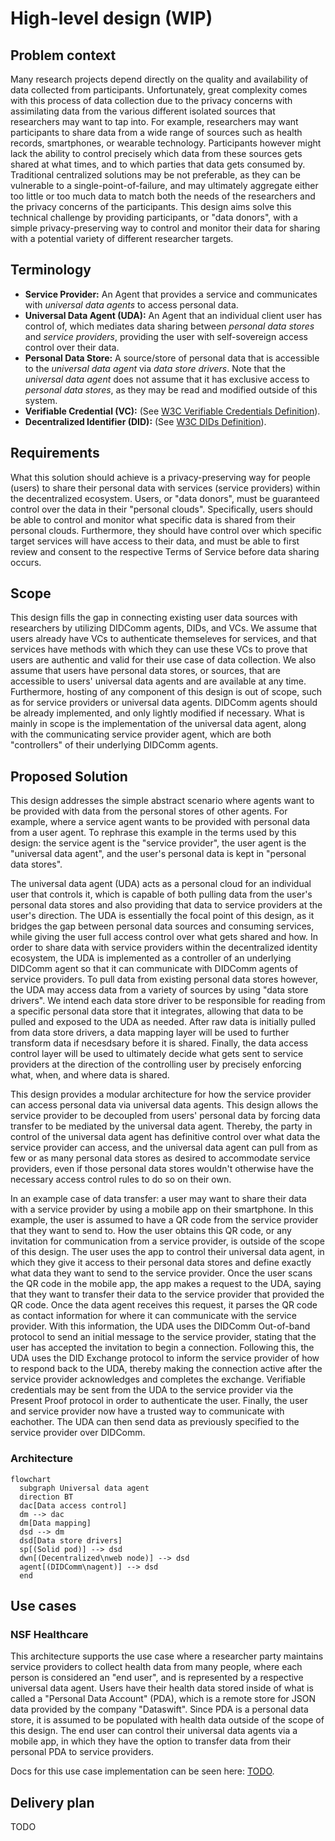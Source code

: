 # High-level design (WIP)

## Problem context
Many research projects depend directly on the quality and availability of data collected from participants. Unfortunately, great complexity comes with this process of data collection due to the privacy concerns with assimilating data from the various different isolated sources that researchers may want to tap into. For example, researchers may want participants to share data from a wide range of sources such as health records, smartphones, or wearable technology. Participants however might lack the ability to control precisely which data from these sources gets shared at what times, and to which parties that data gets consumed by. Traditional centralized solutions may be not preferable, as they can be vulnerable to a single-point-of-failure, and may ultimately aggregate either too little or too much data to match both the needs of the researchers and the privacy concerns of the participants. This design aims solve this technical challenge by providing participants, or "data donors", with a simple privacy-preserving way to control and monitor their data for sharing with a potential variety of different researcher targets.

## Terminology
- **Service Provider:** An Agent that provides a service and communicates with *universal data agents* to access personal data.
- **Universal Data Agent (UDA):** An Agent that an individual client user has control of, which mediates data sharing between *personal data stores* and *service providers*, providing the user with self-sovereign access control over their data.
- **Personal Data Store:** A source/store of personal data that is accessible to the *universal data agent* via *data store drivers*. Note that the *universal data agent* does not assume that it has exclusive access to *personal data stores*, as they may be read and modified outside of this system.
- **Verifiable Credential (VC):** (See [W3C Verifiable Credentials Definition](https://www.w3.org/TR/vc-data-model/)).
- **Decentralized Identifier (DID):** (See [W3C DIDs Definition](https://www.w3.org/TR/did-core/)).

## Requirements
What this solution should achieve is a privacy-preserving way for people (users) to share their personal data with services (service providers) within the decentralized ecosystem. Users, or "data donors", must be guaranteed control over the data in their "personal clouds". Specifically, users should be able to control and monitor what specific data is shared from their personal clouds. Furthermore, they should have control over which specific target services will have access to their data, and must be able to first review and consent to the respective Terms of Service before data sharing occurs. 

## Scope
This design fills the gap in connecting existing user data sources with researchers by utilizing DIDComm agents, DIDs, and VCs. We assume that users already have VCs to authenticate themseleves for services, and that services have methods with which they can use these VCs to prove that users are authentic and valid for their use case of data collection. We also assume that users have personal data stores, or sources, that are accessible to users' universal data agents and are available at any time. Furthermore, hosting of any component of this design is out of scope, such as for service providers or universal data agents. DIDComm agents should be already implemented, and only lightly modified if necessary. What is mainly in scope is the implementation of the universal data agent, along with the communicating service provider agent, which are both "controllers" of their underlying DIDComm agents.

## Proposed Solution
This design addresses the simple abstract scenario where agents want to be provided with data from the personal stores of other agents. For example, where a service agent wants to be provided with personal data from a user agent. To rephrase this example in the terms used by this design: the service agent is the "service provider", the user agent is the "universal data agent", and the user's personal data is kept in "personal data stores".

The universal data agent (UDA) acts as a personal cloud for an individual user that controls it, which is capable of both pulling data from the user's personal data stores and also providing that data to service providers at the user's direction. The UDA is essentially the focal point of this design, as it bridges the gap between personal data sources and consuming services, while giving the user full access control over what gets shared and how. In order to share data with service providers within the decentralized identity ecosystem, the UDA is implemented as a controller of an underlying DIDComm agent so that it can communicate with DIDComm agents of service providers. To pull data from existing personal data stores however, the UDA may access data from a variety of sources by using "data store drivers". We intend each data store driver to be responsible for reading from a specific personal data store that it integrates, allowing that data to be pulled and exposed to the UDA as needed. After raw data is initially pulled from data store drivers, a data mapping layer will be used to further transform data if necesdsary before it is shared. Finally, the data access control layer will be used to ultimately decide what gets sent to service providers at the direction of the controlling user by precisely enforcing what, when, and where data is shared.

This design provides a modular architecture for how the service provider can access personal data via universal data agents. This design allows the service provider to be decoupled from users' personal data by forcing data transfer to be mediated by the universal data agent. Thereby, the party in control of the universal data agent has definitive control over what data the service provider can access, and the universal data agent can pull from as few or as many personal data stores as desired to accommodate service providers, even if those personal data stores wouldn't otherwise have the necessary access control rules to do so on their own.

In an example case of data transfer: a user may want to share their data with a service provider by using a mobile app on their smartphone. In this example, the user is assumed to have a QR code from the service provider that they want to send to. How the user obtains this QR code, or any invitation for communication from a service provider, is outside of the scope of this design. The user uses the app to control their universal data agent, in which they give it access to their personal data stores and define exactly what data they want to send to the service provider. Once the user scans the QR code in the mobile app, the app makes a request to the UDA, saying that they want to transfer their data to the service provider that provided the QR code. Once the data agent receives this request, it parses the QR code as contact information for where it can communicate with the service provider. With this information, the UDA uses the DIDComm Out-of-band protocol to send an initial message to the service provider, stating that the user has accepted the invitation to begin a connection. Following this, the UDA uses the DID Exchange protocol to inform the service provider of how to respond back to the UDA, thereby making the connection active after the service provider acknowledges and completes the exchange. Verifiable credentials may be sent from the UDA to the service provider via the Present Proof protocol in order to authenticate the user. Finally, the user and service provider now have a trusted way to communicate with eachother. The UDA can then send data as previously specified to the service provider over DIDComm.

### Architecture

```mermaid
flowchart
  subgraph Universal data agent
  direction BT
  dac[Data access control]
  dm --> dac
  dm[Data mapping]
  dsd --> dm
  dsd[Data store drivers]
  sp[(Solid pod)] --> dsd
  dwn[(Decentralized\nweb node)] --> dsd
  agent[(DIDComm\nagent)] --> dsd
  end
```

## Use cases

### NSF Healthcare
This architecture supports the use case where a researcher party maintains service providers to collect health data from many people, where each person is considered an "end user", and is represented by a respective universal data agent. Users have their health data stored inside of what is called a "Personal Data Account" (PDA), which is a remote store for JSON data provided by the company "Dataswift". Since PDA is a personal data store, it is assumed to be populated with health data outside of the scope of this design. The end user can control their universal data agents via a mobile app, in which they have the option to transfer data from their personal PDA to service providers.

Docs for this use case implementation can be seen here: [TODO]().


## Delivery plan
TODO

